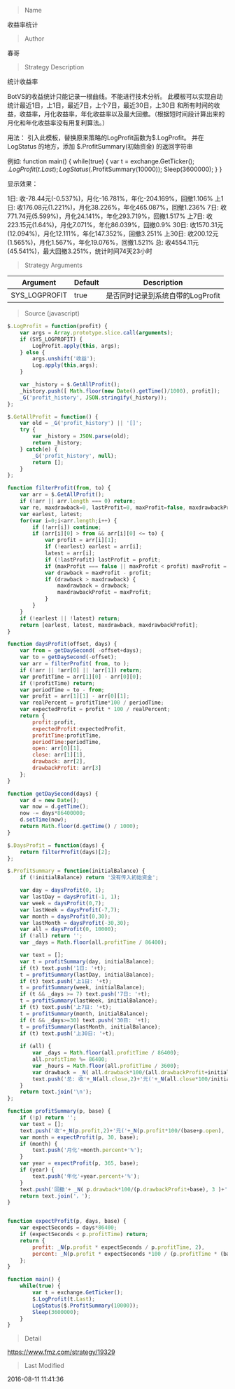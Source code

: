 
> Name

收益率统计

> Author

春哥

> Strategy Description

统计收益率

BotVS的收益统计只能记录一根曲线。不能进行技术分析。 此模板可以实现自动统计最近1日，上1日，最近7日，上个7日，最近30日，上30日 和所有时间的收益，收益率，月化收益率，年化收益率以及最大回撤。（根据短时间段计算出来的月化和年化收益率没有用复利算法。）

用法： 引入此模板，替换原来策略的LogProfit函数为$.LogProfit。  并在 LogStatus 的地方，添加 $.ProfitSummary(初始资金) 的返回字符串

例如:
function main() {
    while(true) {
        var t = exchange.GetTicker();
        $.LogProfit(t.Last);
        LogStatus($.ProfitSummary(10000));
        Sleep(3600000);
    }
}

显示效果：

1日: 收-78.44元(-0.537%)，月化-16.781%，年化-204.169%，回撤1.106%
上1日: 收176.08元(1.221%)，月化38.226%，年化465.087%，回撤1.236%
7日: 收771.74元(5.599%)，月化24.141%，年化293.719%，回撤1.517%
上7日: 收223.15元(1.64%)，月化7.071%，年化86.039%，回撤0.9%
30日: 收1570.31元(12.094%)，月化12.111%，年化147.352%，回撤3.251%
上30日: 收200.12元(1.565%)，月化1.567%，年化19.076%，回撤1.521%
总: 收4554.11元(45.541%)，最大回撤3.251%，统计时间74天23小时

> Strategy Arguments



|Argument|Default|Description|
|----|----|----|
|SYS_LOGPROFIT|true|是否同时记录到系统自带的LogProfit|


> Source (javascript)

``` javascript
$.LogProfit = function(profit) {
    var args = Array.prototype.slice.call(arguments);
    if (SYS_LOGPROFIT) {
        LogProfit.apply(this, args);
    } else {
        args.unshift('收益');
        Log.apply(this,args);
    }

    var _history = $.GetAllProfit();
    _history.push([ Math.floor(new Date().getTime()/1000), profit]);
    _G('profit_history', JSON.stringify(_history));
};

$.GetAllProfit = function() {
	var old = _G('profit_history') || '[]';
    try {
    	var _history = JSON.parse(old);
    	return _history;
    } catch(e) {
    	_G('profit_history', null);
    	return [];
    }
};

function filterProfit(from, to) {
	var arr = $.GetAllProfit();
	if (!arr || arr.length === 0) return;
	var re, maxdrawback=0, lastProfit=0, maxProfit=false, maxdrawbackProfit=0;
	var earlest, latest;
	for(var i=0;i<arr.length;i++) {
		if (!arr[i]) continue;
		if (arr[i][0] > from && arr[i][0] <= to) {
			var profit = arr[i][1];
			if (!earlest) earlest = arr[i];
			latest = arr[i];
			if (!lastProfit) lastProfit = profit;
			if (maxProfit === false || maxProfit < profit) maxProfit = profit;
			var drawback = maxProfit - profit;
			if (drawback > maxdrawback) {
				maxdrawback = drawback;
				maxdrawbackProfit = maxProfit;
			}
		}
	}
	if (!earlest || !latest) return;
	return [earlest, latest, maxdrawback, maxdrawbackProfit];
}

function daysProfit(offset, days) {
	var from = getDaySecond( -offset+days);
	var to = getDaySecond(-offset);
	var arr = filterProfit( from, to );
	if (!arr || !arr[0] || !arr[1]) return;
	var profitTime = arr[1][0] - arr[0][0];
	if (!profitTime) return;
	var periodTime = to - from;
	var profit = arr[1][1] - arr[0][1];
	var realPercent = profitTime*100 / periodTime;
	var expectedProfit = profit * 100 / realPercent;
	return {
		profit:profit, 
		expectedProfit:expectedProfit,
		profitTime:profitTime,
		periodTime:periodTime,
		open: arr[0][1],
		close: arr[1][1],
		drawback: arr[2],
		drawbackProfit: arr[3]
	};
}

function getDaySecond(days) {
	var d = new Date();
	var now = d.getTime();
	now -= days*86400000;
	d.setTime(now);
	return Math.floor(d.getTime() / 1000);
} 

$.DaysProfit = function(days) {
	return filterProfit(days)[2];
};

$.ProfitSummary = function(initialBalance) {
	if (!initialBalance) return '没有传入初始资金';

	var day = daysProfit(0, 1);
	var lastDay = daysProfit(-1, 1);
	var week = daysProfit(0,7);
	var lastWeek = daysProfit(-7,7);
	var month = daysProfit(0,30);
	var lastMonth = daysProfit(-30,30);
	var all = daysProfit(0, 10000);
	if (!all) return '';
	var _days = Math.floor(all.profitTime / 86400);

	var text = [];
	var t = profitSummary(day, initialBalance);
	if (t) text.push('1日: '+t);
	t = profitSummary(lastDay, initialBalance);
	if (t) text.push('上1日: '+t);
	t = profitSummary(week, initialBalance);
	if (t && _days >= 7) text.push('7日: '+t);
	t = profitSummary(lastWeek, initialBalance);
	if (t) text.push('上7日: '+t);
	t = profitSummary(month, initialBalance);
	if (t && _days>=30) text.push('30日: '+t);
	t = profitSummary(lastMonth, initialBalance);
	if (t) text.push('上30日: '+t);
	
	if (all) {
		var _days = Math.floor(all.profitTime / 86400);
		all.profitTime %= 86400;
		var _hours = Math.floor(all.profitTime / 3600);
		var drawback = _N( all.drawback*100/(all.drawbackProfit+initialBalance), 3 )+'%';
		text.push('总: 收'+_N(all.close,2)+'元('+_N(all.close*100/initialBalance,3)+'%)，最大回撤'+drawback+'，统计时间'+_days+'天'+_hours+'小时');
	}
	return text.join('\n');
};

function profitSummary(p, base) {
	if (!p) return '';
	var text = [];
	text.push('收'+_N(p.profit,2)+'元('+_N(p.profit*100/(base+p.open), 3)+'%)');
	var month = expectProfit(p, 30, base);
	if (month) {
		text.push('月化'+month.percent+'%');
	}
	var year = expectProfit(p, 365, base);
	if (year) {
		text.push('年化'+year.percent+'%');
	}
	text.push('回撤'+ _N( p.drawback*100/(p.drawbackProfit+base), 3 )+'%' );
	return text.join('，');
}


function expectProfit(p, days, base) {
	var expectSeconds = days*86400;
	if (expectSeconds < p.profitTime) return;
	return {
		profit: _N(p.profit * expectSeconds / p.profitTime, 2),
		percent: _N(p.profit * expectSeconds *100 / (p.profitTime * (base+p.open)),3)
	};
}

function main() {
    while(true) {
        var t = exchange.GetTicker();
        $.LogProfit(t.Last);
        LogStatus($.ProfitSummary(10000));
        Sleep(3600000);
    }
}
```

> Detail

https://www.fmz.com/strategy/19329

> Last Modified

2016-08-11 11:41:36

